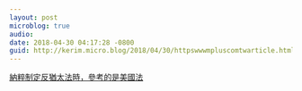 ```yaml
---
layout: post
microblog: true
audio: 
date: 2018-04-30 04:17:28 -0800
guid: http://kerim.micro.blog/2018/04/30/httpswwwmpluscomtwarticle.html
---
```

[納粹制定反猶太法時，參考的是美國法](https://www.mplus.com.tw/article/1600)
